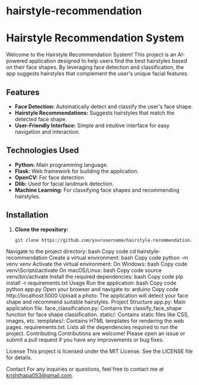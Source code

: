 # hairstyle-recommendation
# Hairstyle Recommendation System

Welcome to the Hairstyle Recommendation System! This project is an AI-powered application designed to help users find the best hairstyles based on their face shapes. By leveraging face detection and classification, the app suggests hairstyles that complement the user's unique facial features.

## Features

- **Face Detection:** Automatically detect and classify the user's face shape.
- **Hairstyle Recommendations:** Suggests hairstyles that match the detected face shape.
- **User-Friendly Interface:** Simple and intuitive interface for easy navigation and interaction.

## Technologies Used

- **Python:** Main programming language.
- **Flask:** Web framework for building the application.
- **OpenCV:** For face detection.
- **Dlib:** Used for facial landmark detection.
- **Machine Learning:** For classifying face shapes and recommending hairstyles.

## Installation

1. **Clone the repository:**
   ```bash
   git clone https://github.com/yourusername/hairstyle-recommendation.git
Navigate to the project directory:
bash
Copy code
cd hairstyle-recommendation
Create a virtual environment:
bash
Copy code
python -m venv venv
Activate the virtual environment:
On Windows:
bash
Copy code
venv\Scripts\activate
On macOS/Linux:
bash
Copy code
source venv/bin/activate
Install the required dependencies:
bash
Copy code
pip install -r requirements.txt
Usage
Run the application:
bash
Copy code
python app.py
Open your browser and navigate to:
arduino
Copy code
http://localhost:5000
Upload a photo:
The application will detect your face shape and recommend suitable hairstyles.
Project Structure
app.py: Main application file.
face_classification.py: Contains the classify_face_shape function for face shape classification.
static/: Contains static files like CSS, images, etc.
templates/: Contains HTML templates for rendering the web pages.
requirements.txt: Lists all the dependencies required to run the project.
Contributing
Contributions are welcome! Please open an issue or submit a pull request if you have any improvements or bug fixes.

License
This project is licensed under the MIT License. See the LICENSE file for details.

Contact
For any inquiries or questions, feel free to contact me at krishthapa053@gmail.com.

